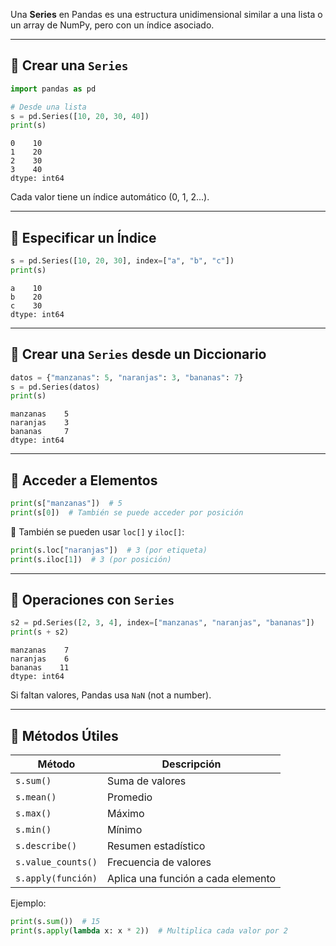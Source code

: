 
Una **Series** en Pandas es una estructura unidimensional similar a una lista o un array de NumPy, pero con un índice asociado.

---

## 🔹 Crear una `Series`

```python
import pandas as pd

# Desde una lista
s = pd.Series([10, 20, 30, 40])
print(s)
```
```
0    10
1    20
2    30
3    40
dtype: int64
```

Cada valor tiene un índice automático (0, 1, 2...).

---

## 🔹 Especificar un Índice

```python
s = pd.Series([10, 20, 30], index=["a", "b", "c"])
print(s)
```
```
a    10
b    20
c    30
dtype: int64
```

---

## 🔹 Crear una `Series` desde un Diccionario

```python
datos = {"manzanas": 5, "naranjas": 3, "bananas": 7}
s = pd.Series(datos)
print(s)
```
```
manzanas    5
naranjas    3
bananas     7
dtype: int64
```

---

## 🔹 Acceder a Elementos

```python
print(s["manzanas"])  # 5
print(s[0])  # También se puede acceder por posición
```

📌 También se pueden usar `loc[]` y `iloc[]`:

```python
print(s.loc["naranjas"])  # 3 (por etiqueta)
print(s.iloc[1])  # 3 (por posición)
```

---

## 🔹 Operaciones con `Series`

```python
s2 = pd.Series([2, 3, 4], index=["manzanas", "naranjas", "bananas"])
print(s + s2)  
```
```
manzanas    7
naranjas    6
bananas    11
dtype: int64
```

Si faltan valores, Pandas usa `NaN` (not a number).

---

## 🔹 Métodos Útiles

| Método | Descripción |
|--------|------------|
| `s.sum()` | Suma de valores |
| `s.mean()` | Promedio |
| `s.max()` | Máximo |
| `s.min()` | Mínimo |
| `s.describe()` | Resumen estadístico |
| `s.value_counts()` | Frecuencia de valores |
| `s.apply(función)` | Aplica una función a cada elemento |

Ejemplo:

```python
print(s.sum())  # 15
print(s.apply(lambda x: x * 2))  # Multiplica cada valor por 2
```
